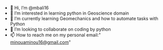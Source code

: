 - 👋 Hi, I’m @mbali16
- 👀 I’m interested in learning python in Geoscience domain 
- 🌱 I’m currently learning Geomechanics and how to automate tasks with Python 
- 💞️ I’m looking to collaborate on coding by python 
- 📫 How to reach me on my personal email:" minouaminou16@gmail.com"


<!---
mbali16/mbali16 is a ✨ special ✨ repository because its `README.md` (this file) appears on your GitHub profile.
You can click the Preview link to take a look at your changes.
--->

